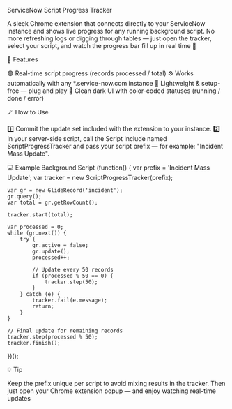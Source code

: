 ServiceNow Script Progress Tracker

A sleek Chrome extension that connects directly to your ServiceNow instance and shows live progress for any running background script.
No more refreshing logs or digging through tables — just open the tracker, select your script, and watch the progress bar fill up in real time 🚀

🧠 Features

🟢 Real-time script progress (records processed / total)
⚙️ Works automatically with any *.service-now.com instance
🧩 Lightweight & setup-free — plug and play
🎨 Clean dark UI with color-coded statuses (running / done / error)

🪄 How to Use

1️⃣ Commit the update set included with the extension to your instance.
2️⃣ In your server-side script, call the Script Include named ScriptProgressTracker and pass your script prefix — for example:
"Incident Mass Update".

💻 Example Background Script
(function() {
    var prefix = 'Incident Mass Update';
    var tracker = new ScriptProgressTracker(prefix);

    var gr = new GlideRecord('incident');
    gr.query();
    var total = gr.getRowCount();

    tracker.start(total);

    var processed = 0;
    while (gr.next()) {
        try {
            gr.active = false;
            gr.update();
            processed++;

            // Update every 50 records
            if (processed % 50 == 0) {
                tracker.step(50);
            }
        } catch (e) {
            tracker.fail(e.message);
            return;
        }
    }

    // Final update for remaining records
    tracker.step(processed % 50);
    tracker.finish();
})();

💡 Tip

Keep the prefix unique per script to avoid mixing results in the tracker.
Then just open your Chrome extension popup — and enjoy watching real-time updates
